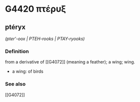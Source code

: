 # G4420 πτέρυξ

## ptéryx

_(pter'-oox | PTEH-rooks | PTAY-ryooks)_

### Definition

from a derivative of [[G4072]] (meaning a feather); a wing; wing.

- a wing: of birds

### See also

[[G4072]]

